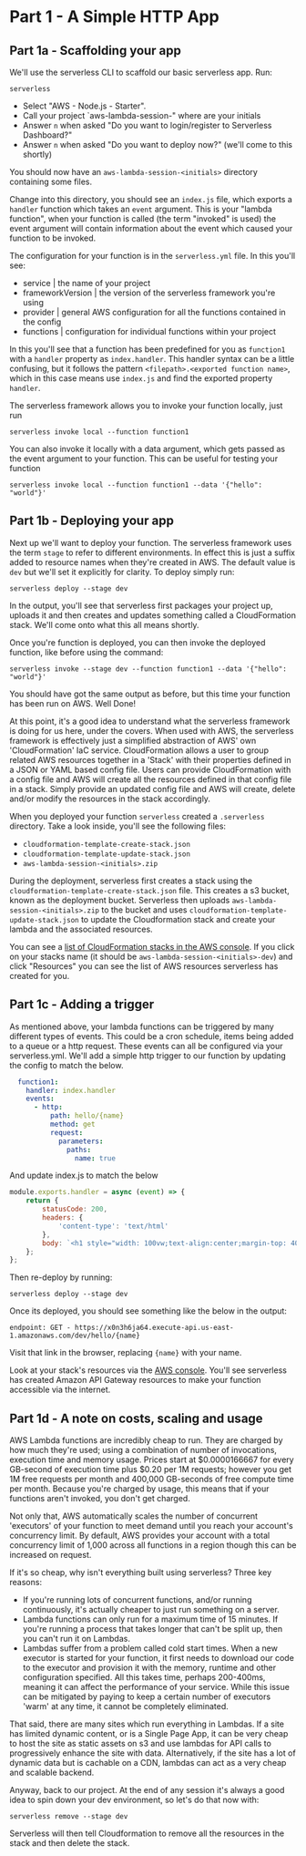 # Part 1 - A Simple HTTP App

## Part 1a - Scaffolding your app

We'll use the serverless CLI to scaffold our basic serverless app. Run:  
```shell
serverless
```

- Select "AWS - Node.js - Starter".
- Call your project `aws-lambda-session-<initials>" where <initials> are your initials
- Answer `n` when asked "Do you want to login/register to Serverless Dashboard?"
- Answer `n` when asked "Do you want to deploy now?" (we'll come to this shortly)

You should now have an `aws-lambda-session-<initials>` directory containing some files.

Change into this directory, you should see an `index.js` file, which exports a `handler` function which takes an `event`
argument.
This is your "lambda function", when your function is called (the term "invoked" is used) the event
argument will contain information about the event which caused your function to be invoked.

The configuration for your function is in the `serverless.yml` file.
In this you'll see:

- service | the name of your project
- frameworkVersion | the version of the serverless framework you're using
- provider | general AWS configuration for all the functions contained in the config
- functions | configuration for individual functions within your project

In this you'll see that a function has been predefined for you as `function1` with a `handler` property
as `index.handler`.
This handler syntax can be a little confusing, but it follows the pattern `<filepath>.<exported function name>`, which
in this case means use `index.js` and find the exported property `handler`.

The serverless framework allows you to invoke your function locally, just run

```shell
serverless invoke local --function function1
```

You can also invoke it locally with a data argument, which gets passed as the event argument to your function. This can
be useful for testing your function

```shell
serverless invoke local --function function1 --data '{"hello": "world"}'
```

## Part 1b - Deploying your app

Next up we'll want to deploy your function. The serverless framework uses the term `stage` to refer to different
environments.
In effect this is just a suffix added to resource names when they're created in AWS. The default value is `dev` but
we'll set it explicitly for clarity.
To deploy simply run:

```shell
serverless deploy --stage dev
```

In the output, you'll see that serverless first packages your project up, uploads it and then creates and updates
something called a CloudFormation stack. We'll come onto what this all means shortly.

Once you're function is deployed, you can then invoke the deployed function, like before using the command:

```shell
serverless invoke --stage dev --function function1 --data '{"hello": "world"}'
```

You should have got the same output as before, but this time your function has been run on AWS. Well Done!

At this point, it's a good idea to understand what the serverless framework is doing for us here, under the covers.
When used with AWS, the serverless framework is effectively just a simplified abstraction of AWS' own 'CloudFormation'
IaC service. CloudFormation allows a user to group related AWS resources together in a 'Stack' with their properties
defined in a JSON or YAML based config file.
Users can provide CloudFormation with a config file and AWS will create all the resources defined in that config file in
a stack. Simply provide an updated config file and AWS will create, delete and/or modify the resources in the stack
accordingly.

When you deployed your function `serverless` created a `.serverless` directory.
Take a look inside, you'll see the following files:

- `cloudformation-template-create-stack.json`
- `cloudformation-template-update-stack.json`
- `aws-lambda-session-<initials>.zip`

During the deployment, serverless first creates a stack using the `cloudformation-template-create-stack.json` file.
This creates a s3 bucket, known as the deployment bucket.
Serverless then uploads `aws-lambda-session-<initials>.zip` to the bucket and
uses `cloudformation-template-update-stack.json` to update the Cloudformation stack and create your lambda and the
associated resources.

You can see
a [list of CloudFormation stacks in the AWS console](https://us-east-1.console.aws.amazon.com/cloudformation/home?region=us-east-1#/stacks).
If you click on your stacks name (it should be `aws-lambda-session-<initials>-dev`) and click "Resources" you can see
the list of AWS resources serverless has created for you.

## Part 1c - Adding a trigger

As mentioned above, your lambda functions can be triggered by many different types of events.
This could be a cron schedule, items being added to a queue or a http request. These events can all be configured via
your serverless.yml.
We'll add a simple http trigger to our function by updating the config to match the below.

```yaml
  function1:
    handler: index.handler
    events:
      - http:
          path: hello/{name}
          method: get
          request:
            parameters:
              paths:
                name: true
```

And update index.js to match the below

```js
module.exports.handler = async (event) => {
    return {
        statusCode: 200,
        headers: {
            'content-type': 'text/html'
        },
        body: `<h1 style="width: 100vw;text-align:center;margin-top: 40vh;">Hello ${event.pathParameters.name}</h1>`,
    };
};
```

Then re-deploy by running:

```shell
serverless deploy --stage dev
```

Once its deployed, you should see something like the below in the output:

```
endpoint: GET - https://x0n3h6ja64.execute-api.us-east-1.amazonaws.com/dev/hello/{name}
```

Visit that link in the browser, replacing `{name}` with your name.

Look at your stack's resources via
the [AWS console](https://us-east-1.console.aws.amazon.com/cloudformation/home?region=us-east-1#/stacks).
You'll see serverless has created Amazon API Gateway resources to make your function accessible via the internet.

## Part 1d - A note on costs, scaling and usage

AWS Lambda functions are incredibly cheap to run. They are charged by how much they're used; using a combination of
number of invocations,
execution time and memory usage. Prices start at $0.0000166667 for every GB-second of execution time plus $0.20 per 1M
requests; however you get 1M free requests per month and 400,000 GB-seconds of free compute time per month. Because
you're charged by usage, this means that if your functions aren't invoked, you don't get charged.

Not only that, AWS automatically scales the number of concurrent 'executors' of your function to meet demand until you
reach your account's concurrency limit. By default, AWS provides your account with a total concurrency limit of 1,000
across all functions in a region though this can be increased on request.

If it's so cheap, why isn't everything built using serverless? Three key reasons:

- If you're running lots of concurrent functions, and/or running continuously, it's actually cheaper to just run
  something on a server.
- Lambda functions can only run for a maximum time of 15 minutes. If you're running a process that takes longer that
  can't be split up, then you can't run it on Lambdas.
- Lambdas suffer from a problem called cold start times. When a new executor is started for your function, it first
  needs to download our code to the executor and provision it with the memory, runtime and other configuration
  specified. All this takes time, perhaps 200-400ms, meaning it can affect the performance of your service. While this
  issue can be mitigated by paying to keep a certain number of executors 'warm' at any time, it cannot be completely
  eliminated.

That said, there are many sites which run everything in Lambdas. If a site has limited dynamic content, or is a Single
Page App, it can be very cheap to host the site as static assets on s3 and use lambdas for API calls to progressively
enhance the site with data.
Alternatively, if the site has a lot of dynamic data but is cachable on a CDN, lambdas can act as a very cheap and
scalable backend.

Anyway, back to our project. At the end of any session it's always a good idea to spin down your dev environment, so let's do that now with:
```shell
serverless remove --stage dev
```
Serverless will then tell Cloudformation to remove all the resources in the stack and then delete the stack.